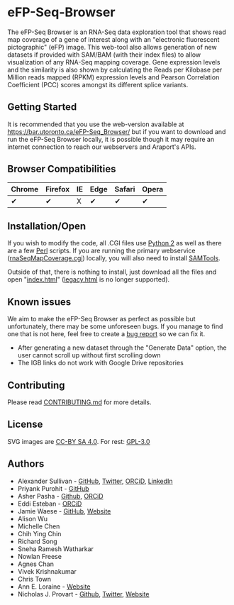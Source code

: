 # eFP-Seq-Browser

The eFP-Seq Browser is an RNA-Seq data exploration tool that shows read map coverage of a gene of interest along with an "electronic fluorescent pictographic" (eFP) image. This web-tool also allows generation of new datasets if provided with SAM/BAM (with their index files) to allow visualization of any RNA-Seq mapping coverage. Gene expression levels and the similarity is also shown by calculating the Reads per Kilobase per Million reads mapped (RPKM) expression levels and Pearson Correlation Coefficient (PCC) scores amongst its different splice variants.

## Getting Started

It is recommended that you use the web-version available at https://bar.utoronto.ca/eFP-Seq_Browser/ but if you want to download and run the eFP-Seq Browser locally, it is possible though it may require an internet connection to reach our webservers and Araport's APIs. 

## Browser Compatibilities 

Chrome | Firefox | IE | Edge | Safari | Opera
--- | --- | --- | --- | --- | --- |
✔ |  ✔ | X |  ✔ | ✔ |  ✔ |

## Installation/Open

If you wish to modify the code, all .CGI files use [Python 2](https://www.python.org) as well as there are a few [Perl](https://www.perl.org/) scripts. If you are running the primary webservice ([rnaSeqMapCoverage.cgi](cgi-bin/rnaSeqMapCoverage.cgi)) locally, you will also need to install [SAMTools](https://github.com/samtools/samtools).

Outside of that, there is nothing to install, just download all the files and open "[index.html](index.html)" ([legacy.html](legacy.html) is no longer supported).

## Known issues

We aim to make the eFP-Seq Browser as perfect as possible but unfortunately, there may be some unforeseen bugs. If you manage to find one that is not here, feel free to create a [bug report](https://github.com/ASully/eFP-Seq-Browser/issues/new?template=bug_report.md) so we can fix it.
* After generating a new dataset through the "Generate Data" option, the user cannot scroll up without first scrolling down
* The IGB links do not work with Google Drive repositories 

## Contributing

Please read [CONTRIBUTING.md](CONTRIBUTING.md) for more details.

## License

SVG images are [CC-BY SA 4.0](https://creativecommons.org/licenses/by-sa/4.0/).
For rest: [GPL-3.0](LICENSE.md)

## Authors

* Alexander Sullivan - [GitHub](https://github.com/ASully), [Twitter](https://twitter.com/alexjsully), [ORCiD](https://orcid.org/0000-0002-4463-4473), [LinkedIn](https://www.linkedin.com/in/alexanderjsullivan/)
* Priyank Purohit - [GitHub](https://github.com/priyank-purohit)
* Asher Pasha - [Github](https://github.com/asherpasha), [ORCiD](https://orcid.org/0000-0002-9315-0520)
* Eddi Esteban - [ORCiD](https://orcid.org/0000-0001-9016-9202)
* Jamie Waese - [GitHub](https://github.com/jamiewaese), [Website](http://www.waese.com/#)
* Alison Wu
* Michelle Chen
* Chih Ying Chin
* Richard Song
* Sneha Ramesh Watharkar
* Nowlan Freese
* Agnes Chan
* Vivek Krishnakumar
* Chris Town
* Ann E. Loraine - [Website](http://lorainelab.org/)
* Nicholas J. Provart - [Github](https://github.com/BioAnalyticResource), [Twitter](https://twitter.com/BAR_PlantBio), [Website](http://bar.utoronto.ca)
